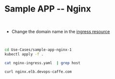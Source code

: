 # Sample APP -- Nginx

<br>

* Change the domain name in the [ingress resource](nginx-ingress.yaml)


<br>

```bash
cd Use-Cases/sample-app-nginx-1
kubectl apply -f .
```

```bash
cat nginx-ingress.yaml  | grep host

curl nginx.elb.devops-caffe.com
```

